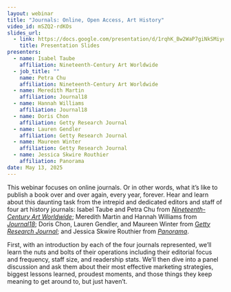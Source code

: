 ```yaml
---
layout: webinar
title: "Journals: Online, Open Access, Art History"
video_id: mSZQ2-rdKOs
slides_url:
  - link: https://docs.google.com/presentation/d/1rqhK_Bw2WaP7giNkSMiyobC_J3HU_36h23AhIZ_Lhp0/edit?usp=sharing
    title: Presentation Slides
presenters:
  - name: Isabel Taube
    affiliation: Nineteenth-Century Art Worldwide
  - job_title: ""
    name: Petra Chu
    affiliation: Nineteenth-Century Art Worldwide
  - name: Meredith Martin
    affiliation: Journal18
  - name: Hannah Williams
    affiliation: Journal18
  - name: Doris Chon
    affiliation: Getty Research Journal
  - name: Lauren Gendler
    affiliation: Getty Research Journal
  - name: Maureen Winter
    affiliation: Getty Research Journal
  - name: Jessica Skwire Routhier
    affiliation: Panorama
date: May 13, 2025
---
```

This webinar focuses on online journals. Or in other words, what it’s like to publish a book over and over again, every year, forever. Hear and learn about this daunting task from the intrepid and dedicated editors and staff of four art history journals: Isabel Taube and Petra Chu from *[Nineteenth-Century Art Worldwide](https://www.19thc-artworldwide.org/)*; Meredith Martin and Hannah Williams from *[Journal18](https://www.journal18.org/)*; Doris Chon, Lauren Gendler, and Maureen Winter from [G*etty Research Journal*](https://www.19thc-artworldwide.org/); and Jessica Skwire Routhier from *[Panorama](https://journalpanorama.org/)*.

First, with an introduction by each of the four journals represented, we’ll learn the nuts and bolts of their operations including their editorial focus and frequency, staff size, and readership stats. We’ll then dive into a panel discussion and ask them about their most effective marketing strategies, biggest lessons learned, proudest moments, and those things they keep meaning to get around to, but just haven’t.
